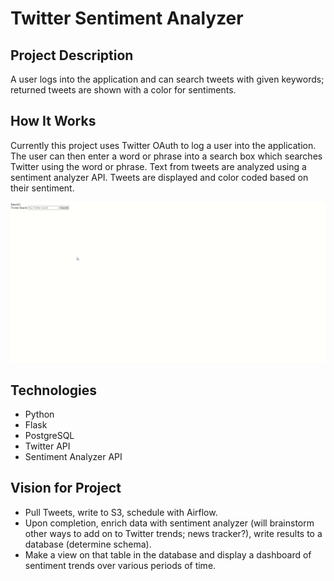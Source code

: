 # Twitter Sentiment Analyzer

## Project Description
A user logs into the application and can search tweets with given keywords; returned tweets are shown with a color for sentiments.


## How It Works
Currently this project uses Twitter OAuth to log a user into the application. The user can then enter a word or phrase into a search box which searches Twitter using the word or phrase. Text from tweets are analyzed using a sentiment analyzer API. Tweets are displayed and color coded based on their sentiment.

![](twitter_sentiment_analyzer_app.gif)

## Technologies
- Python
- Flask
- PostgreSQL
- Twitter API
- Sentiment Analyzer API


## Vision for Project
- Pull Tweets, write to S3, schedule with Airflow.
- Upon completion, enrich data with sentiment analyzer (will brainstorm other ways to add on to Twitter trends; news tracker?), write results to a database (determine schema).
- Make a view on that table in the database and display a dashboard of sentiment trends over various periods of time.



